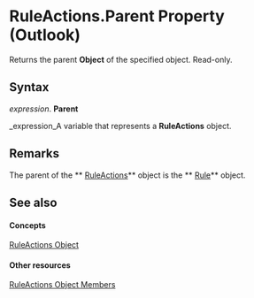 
# RuleActions.Parent Property (Outlook)

Returns the parent  **Object** of the specified object. Read-only.


## Syntax

 _expression_. **Parent**

 _expression_A variable that represents a  **RuleActions** object.


## Remarks

The parent of the  ** [RuleActions](82ba76cd-86a4-3372-cb51-2df1d58c8b71.md)** object is the ** [Rule](ea2ddbcc-fd65-a636-c6da-79950033f385.md)** object.


## See also


#### Concepts


 [RuleActions Object](82ba76cd-86a4-3372-cb51-2df1d58c8b71.md)
#### Other resources


 [RuleActions Object Members](ea4c7acb-2ce2-ecf9-046f-2eb48d4935bb.md)
